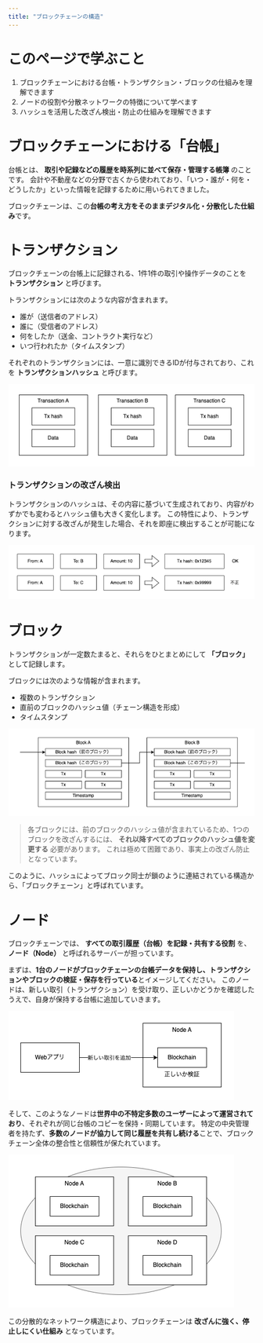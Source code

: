 ```yaml
---
title: "ブロックチェーンの構造"
---
```


# このページで学ぶこと

1. ブロックチェーンにおける台帳・トランザクション・ブロックの仕組みを理解できます
2. ノードの役割や分散ネットワークの特徴について学べます
3. ハッシュを活用した改ざん検出・防止の仕組みを理解できます

# ブロックチェーンにおける「台帳」

台帳とは、 **取引や記録などの履歴を時系列に並べて保存・管理する帳簿** のことです。
会計や不動産などの分野で古くから使われており、「いつ・誰が・何を・どうしたか」といった情報を記録するために用いられてきました。

ブロックチェーンは、この**台帳の考え方をそのままデジタル化・分散化した仕組み**です。

# トランザクション

ブロックチェーンの台帳上に記録される、1件1件の取引や操作データのことを **トランザクション** と呼びます。

トランザクションには次のような内容が含まれます。

- 誰が（送信者のアドレス）
- 誰に（受信者のアドレス）
- 何をしたか（送金、コントラクト実行など）
- いつ行われたか（タイムスタンプ）

それぞれのトランザクションには、一意に識別できるIDが付与されており、これを **トランザクションハッシュ** と呼びます。  

![01-02](/images/2025-xrpl-development/01-02.png)

### トランザクションの改ざん検出

トランザクションのハッシュは、その内容に基づいて生成されており、内容がわずかでも変わるとハッシュ値も大きく変化します。
この特性により、トランザクションに対する改ざんが発生した場合、それを即座に検出することが可能になります。

![01-03](/images/2025-xrpl-development/01-03.png)

# ブロック

トランザクションが一定数たまると、それらをひとまとめにして **「ブロック」** として記録します。

ブロックには次のような情報が含まれます。

- 複数のトランザクション
- 直前のブロックのハッシュ値（チェーン構造を形成）
- タイムスタンプ

![01-04](/images/2025-xrpl-development/01-04.png)

> 各ブロックには、前のブロックのハッシュ値が含まれているため、1つのブロックを改ざんするには、 **それ以降すべてのブロックのハッシュ値を変更する** 必要があります。
> これは極めて困難であり、事実上の改ざん防止となっています。

このように、ハッシュによってブロック同士が鎖のように連結されている構造から、「ブロックチェーン」と呼ばれています。

# ノード

ブロックチェーンでは、 **すべての取引履歴（台帳）を記録・共有する役割** を、 **ノード（Node）** と呼ばれるサーバーが担っています。

まずは、**1台のノードがブロックチェーンの台帳データを保持し、トランザクションやブロックの検証・保存を行っている**とイメージしてください。
このノードは、新しい取引（トランザクション）を受け取り、正しいかどうかを確認したうえで、自身が保持する台帳に追加していきます。

![01-05](/images/2025-xrpl-development/01-05.png)

そして、このようなノードは**世界中の不特定多数のユーザーによって運営されており**、それぞれが同じ台帳のコピーを保持・同期しています。
特定の中央管理者を持たず、**多数のノードが協力して同じ履歴を共有し続ける**ことで、ブロックチェーン全体の整合性と信頼性が保たれています。

![01-06](/images/2025-xrpl-development/01-06.png)

この分散的なネットワーク構造により、ブロックチェーンは **改ざんに強く、停止しにくい仕組み** となっています。
